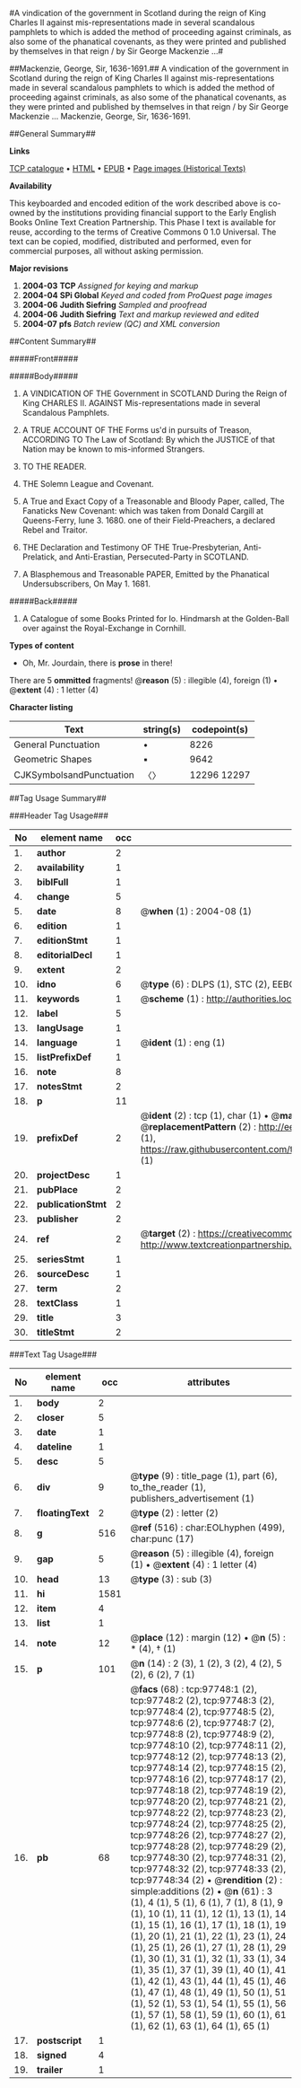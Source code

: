 #A vindication of the government in Scotland during the reign of King Charles II against mis-representations made in several scandalous pamphlets to which is added the method of proceeding against criminals, as also some of the phanatical covenants, as they were printed and published by themselves in that reign / by Sir George Mackenzie ...#

##Mackenzie, George, Sir, 1636-1691.##
A vindication of the government in Scotland during the reign of King Charles II against mis-representations made in several scandalous pamphlets to which is added the method of proceeding against criminals, as also some of the phanatical covenants, as they were printed and published by themselves in that reign / by Sir George Mackenzie ...
Mackenzie, George, Sir, 1636-1691.

##General Summary##

**Links**

[TCP catalogue](http://www.ota.ox.ac.uk/tcp/)  • 
[HTML](http://tei.it.ox.ac.uk/tcp/Texts-HTML/free/A50/A50913.html)  • 
[EPUB](http://tei.it.ox.ac.uk/tcp/Texts-EPUB/free/A50/A50913.epub) • 
[Page images (Historical Texts)](https://data.historicaltexts.jisc.ac.uk/view?pubId=eebo-13115516e&pageId=eebo-13115516e-97748-1)

**Availability**

This keyboarded and encoded edition of the
	       work described above is co-owned by the institutions
	       providing financial support to the Early English Books
	       Online Text Creation Partnership. This Phase I text is
	       available for reuse, according to the terms of Creative
	       Commons 0 1.0 Universal. The text can be copied,
	       modified, distributed and performed, even for
	       commercial purposes, all without asking permission.

**Major revisions**

1. __2004-03__ __TCP__ *Assigned for keying and markup*
1. __2004-04__ __SPi Global__ *Keyed and coded from ProQuest page images*
1. __2004-06__ __Judith Siefring__ *Sampled and proofread*
1. __2004-06__ __Judith Siefring__ *Text and markup reviewed and edited*
1. __2004-07__ __pfs__ *Batch review (QC) and XML conversion*

##Content Summary##

#####Front#####

#####Body#####

1. A VINDICATION OF THE Government in SCOTLAND During the Reign of King CHARLES II. AGAINST Mis-representations made in several Scandalous Pamphlets.

1. A TRUE ACCOUNT OF THE Forms us'd in pursuits of Treason, ACCORDING TO The Law of Scotland: By which the JUSTICE of that Nation may be known to mis-informed Strangers.

1. TO THE READER.

1. THE Solemn League and Covenant.

1. A True and Exact Copy of a Treasonable and Bloody Paper, called, The Fanaticks New Covenant: which was taken from Donald Cargill at Queens-Ferry, Iune 3. 1680. one of their Field-Preachers, a declared Rebel and Traitor.

1. THE Declaration and Testimony OF THE True-Presbyterian, Anti-Prelatick, and Anti-Erastian, Persecuted-Party in SCOTLAND.

1. A Blasphemous and Treasonable PAPER, Emitted by the Phanatical Undersubscribers, On May 1. 1681.

#####Back#####

1. A Catalogue of some Books Printed for Io. Hindmarsh at the Golden-Ball over against the Royal-Exchange in Cornhill.

**Types of content**

  * Oh, Mr. Jourdain, there is **prose** in there!

There are 5 **ommitted** fragments! 
 @__reason__ (5) : illegible (4), foreign (1)  •  @__extent__ (4) : 1 letter (4)

**Character listing**


|Text|string(s)|codepoint(s)|
|---|---|---|
|General Punctuation|•|8226|
|Geometric Shapes|▪|9642|
|CJKSymbolsandPunctuation|〈〉|12296 12297|

##Tag Usage Summary##

###Header Tag Usage###

|No|element name|occ|attributes|
|---|---|---|---|
|1.|__author__|2||
|2.|__availability__|1||
|3.|__biblFull__|1||
|4.|__change__|5||
|5.|__date__|8| @__when__ (1) : 2004-08 (1)|
|6.|__edition__|1||
|7.|__editionStmt__|1||
|8.|__editorialDecl__|1||
|9.|__extent__|2||
|10.|__idno__|6| @__type__ (6) : DLPS (1), STC (2), EEBO-CITATION (1), OCLC (1), VID (1)|
|11.|__keywords__|1| @__scheme__ (1) : http://authorities.loc.gov/ (1)|
|12.|__label__|5||
|13.|__langUsage__|1||
|14.|__language__|1| @__ident__ (1) : eng (1)|
|15.|__listPrefixDef__|1||
|16.|__note__|8||
|17.|__notesStmt__|2||
|18.|__p__|11||
|19.|__prefixDef__|2| @__ident__ (2) : tcp (1), char (1)  •  @__matchPattern__ (2) : ([0-9\-]+):([0-9IVX]+) (1), (.+) (1)  •  @__replacementPattern__ (2) : http://eebo.chadwyck.com/downloadtiff?vid=$1&page=$2 (1), https://raw.githubusercontent.com/textcreationpartnership/Texts/master/tcpchars.xml#$1 (1)|
|20.|__projectDesc__|1||
|21.|__pubPlace__|2||
|22.|__publicationStmt__|2||
|23.|__publisher__|2||
|24.|__ref__|2| @__target__ (2) : https://creativecommons.org/publicdomain/zero/1.0/ (1), http://www.textcreationpartnership.org/docs/. (1)|
|25.|__seriesStmt__|1||
|26.|__sourceDesc__|1||
|27.|__term__|2||
|28.|__textClass__|1||
|29.|__title__|3||
|30.|__titleStmt__|2||


###Text Tag Usage###

|No|element name|occ|attributes|
|---|---|---|---|
|1.|__body__|2||
|2.|__closer__|5||
|3.|__date__|1||
|4.|__dateline__|1||
|5.|__desc__|5||
|6.|__div__|9| @__type__ (9) : title_page (1), part (6), to_the_reader (1), publishers_advertisement (1)|
|7.|__floatingText__|2| @__type__ (2) : letter (2)|
|8.|__g__|516| @__ref__ (516) : char:EOLhyphen (499), char:punc (17)|
|9.|__gap__|5| @__reason__ (5) : illegible (4), foreign (1)  •  @__extent__ (4) : 1 letter (4)|
|10.|__head__|13| @__type__ (3) : sub (3)|
|11.|__hi__|1581||
|12.|__item__|4||
|13.|__list__|1||
|14.|__note__|12| @__place__ (12) : margin (12)  •  @__n__ (5) : * (4), † (1)|
|15.|__p__|101| @__n__ (14) : 2 (3), 1 (2), 3 (2), 4 (2), 5 (2), 6 (2), 7 (1)|
|16.|__pb__|68| @__facs__ (68) : tcp:97748:1 (2), tcp:97748:2 (2), tcp:97748:3 (2), tcp:97748:4 (2), tcp:97748:5 (2), tcp:97748:6 (2), tcp:97748:7 (2), tcp:97748:8 (2), tcp:97748:9 (2), tcp:97748:10 (2), tcp:97748:11 (2), tcp:97748:12 (2), tcp:97748:13 (2), tcp:97748:14 (2), tcp:97748:15 (2), tcp:97748:16 (2), tcp:97748:17 (2), tcp:97748:18 (2), tcp:97748:19 (2), tcp:97748:20 (2), tcp:97748:21 (2), tcp:97748:22 (2), tcp:97748:23 (2), tcp:97748:24 (2), tcp:97748:25 (2), tcp:97748:26 (2), tcp:97748:27 (2), tcp:97748:28 (2), tcp:97748:29 (2), tcp:97748:30 (2), tcp:97748:31 (2), tcp:97748:32 (2), tcp:97748:33 (2), tcp:97748:34 (2)  •  @__rendition__ (2) : simple:additions (2)  •  @__n__ (61) : 3 (1), 4 (1), 5 (1), 6 (1), 7 (1), 8 (1), 9 (1), 10 (1), 11 (1), 12 (1), 13 (1), 14 (1), 15 (1), 16 (1), 17 (1), 18 (1), 19 (1), 20 (1), 21 (1), 22 (1), 23 (1), 24 (1), 25 (1), 26 (1), 27 (1), 28 (1), 29 (1), 30 (1), 31 (1), 32 (1), 33 (1), 34 (1), 35 (1), 37 (1), 39 (1), 40 (1), 41 (1), 42 (1), 43 (1), 44 (1), 45 (1), 46 (1), 47 (1), 48 (1), 49 (1), 50 (1), 51 (1), 52 (1), 53 (1), 54 (1), 55 (1), 56 (1), 57 (1), 58 (1), 59 (1), 60 (1), 61 (1), 62 (1), 63 (1), 64 (1), 65 (1)|
|17.|__postscript__|1||
|18.|__signed__|4||
|19.|__trailer__|1||

